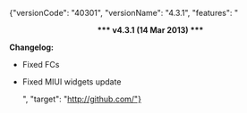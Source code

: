 ﻿{"versionCode": "40301", 
"versionName": "4.3.1", 
"features": "<center><strong>*** v4.3.1 (14 Mar 2013) ***</strong></center><p>
<strong>Changelog:</strong><p>
* Fixed FCs<p>
* Fixed MIUI widgets update<p>", 
"target": "http://github.com/"}
